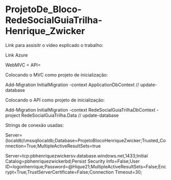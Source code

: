 # ProjetoDe_Bloco-RedeSocialGuiaTrilha-Henrique_Zwicker

Link para assisitr o vídeo esplicado o trabalho:

Link Azure

WebMVC =
API=







Colocando o MVC como projeto de inicialização:

Add-Migration InitialMigration -context ApplicationDbContext  // update-database

Colocando o API como projeto de inicialização:

Add-Migration InitialMigration -context RedeSocialGuiaTrilhaDbContext -project RedeSocialGuiaTrilha.Data // update-database



Strings de conexão usadas:


Server=(localdb)\\mssqllocaldb;Database=ProjetoBlocoHenriqueZwicker;Trusted_Connection=True;MultipleActiveResultSets=true

Server=tcp:pbhenriquezwickersv.database.windows.net,1433;Initial Catalog=pbhenriquezwickerbd;Persist Security Info=False;User ID=logonhenrique;Password=@Hique21;MultipleActiveResultSets=False;Encrypt=True;TrustServerCertificate=False;Connection Timeout=30;
